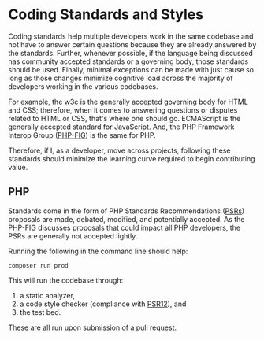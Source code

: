 # Coding Standards and Styles

Coding standards help multiple developers work in the same codebase and not have to answer certain questions because they are already answered by the standards. Further, whenever possible, if the language being discussed has community accepted standards or a governing body, those standards should be used. Finally, minimal exceptions can be made with just cause so long as those changes minimize cognitive load across the majority of developers working in the various codebases.

For example, the [w3c](https://www.w3.org/) is the generally accepted governing body for HTML and CSS; therefore, when it comes to answering questions or disputes related to HTML or CSS, that's where one should go. ECMAScript is the generally accepted standard for JavaScript. And, the PHP Framework Interop Group \([PHP-FIG](https://www.php-fig.org)\) is the same for PHP.

Therefore, if I, as a developer, move across projects, following these standards should minimize the learning curve required to begin contributing value.

## PHP

Standards come in the form of PHP Standards Recommendations \([PSRs](https://www.php-fig.org/psr/)\) proposals are made, debated, modified, and potentially accepted. As the PHP-FIG discusses proposals that could impact all PHP developers, the PSRs are generally not accepted lightly.

Running the following in the command line should help:

`composer run prod`

This will run the codebase through:

1. a static analyzer,
2. a code style checker (compliance with [PSR12](https://www.php-fig.org/psr/psr-12/)), and
3. the test bed.

These are all run upon submission of a pull request.
